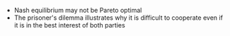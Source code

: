 - Nash equilibrium may not be Pareto optimal
- The prisoner's dilemma illustrates why it is difficult to cooperate even if it is in the best interest of both parties